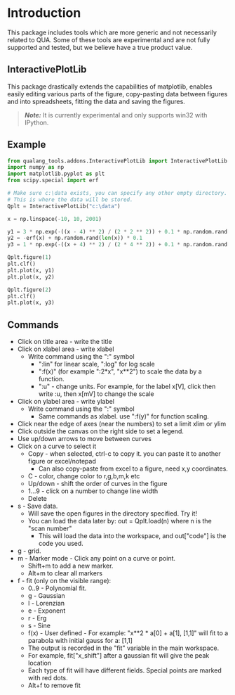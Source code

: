 # Introduction
This package includes tools which are more generic and not necessarily related to QUA.
Some of these tools are experimental and are not fully supported and tested, but we believe have a true product value.

## InteractivePlotLib
This package drastically extends the capabilities of matplotlib, enables easily editing various parts of the figure, 
copy-pasting data between figures and into spreadsheets, fitting the data and saving the figures.

> **_Note:_** It is currently experimental and only supports win32 with IPython.

## Example
```python
from qualang_tools.addons.InteractivePlotLib import InteractivePlotLib 
import numpy as np
import matplotlib.pyplot as plt
from scipy.special import erf

# Make sure c:\data exists, you can specify any other empty directory.
# This is where the data will be stored.
Qplt = InteractivePlotLib("c:\data")

x = np.linspace(-10, 10, 2001)

y1 = 3 * np.exp(-((x - 4) ** 2) / (2 * 2 ** 2)) + 0.1 * np.random.rand(len(x))
y2 = -erf(x) + np.random.rand(len(x)) * 0.1
y3 = 1 * np.exp(-((x + 4) ** 2) / (2 * 4 ** 2)) + 0.1 * np.random.rand(len(x))

Qplt.figure(1)
plt.clf()
plt.plot(x, y1)
plt.plot(x, y2)

Qplt.figure(2)
plt.clf()
plt.plot(x, y3)
```

## Commands
- Click on title area - write the title
- Click on xlabel area - write xlabel
  - Write command using the ":" symbol
    - ":lin" for linear scale, ":log" for log scale
    - ":f(x)" (for example ":2*x", "x**2") to scale the data by a function.
    - ":u" - change units. For example, for the label x[V], click then write :u, then x[mV] to change the scale
- Click on ylabel area - write ylabel
  - Write command using the ":" symbol
    - Same commands as xlabel. use ":f(y)" for function scaling.
- Click near the edge of axes (near the numbers) to set a limit xlim or ylim
- Click outside the canvas on the right side to set a legend.
- Use up/down arrows to move between curves
- Click on a curve to select it
  - Copy - when selected, ctrl-c to copy it. you can paste it to another figure or excel/notepad
    - Can also copy-paste from excel to a figure, need x,y coordinates.
  - C - color, change color to r,g,b,m,k etc
  - Up/down - shift the order of curves in the figure
  - 1...9 - click on a number to change line width
  - Delete
- s - Save data.
  - Will save the open figures in the directory specified. Try it!
  - You can load the data later by: out = Qplt.load(n) where n is the "scan number"
    - This will load the data into the workspace, and out["code"] is the code you used.
- g - grid.
- m - Marker mode - Click any point on a curve or point.
  - Shift+m to add a new marker.
  - Alt+m to clear all markers
- f - fit (only on the visible range):
  - 0..9 - Polynomial fit.
  - g - Gaussian
  - l - Lorenzian
  - e - Exponent
  - r - Erg
  - s - Sine
  - f(x) - User defined - For example: "x**2 * a[0] + a[1], [1,1]" will fit to a parabola with initial gauss for a: [1,1]
  - The output is recorded in the "fit" variable in the main workspace.
  - For example, fit["x_shift"] after a gaussian fit will give the peak location
  - Each type of fit will have different fields. Special points are marked with red dots.
  - Alt+f to remove fit